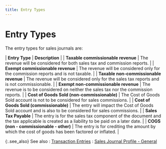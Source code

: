 ```yaml
---
title: Entry Types
---
```


# Entry Types


The entry types for sales journals are:


| **Entry Type** | **Description** |
| **Taxable commissionable revenue** | The revenue will be considered for both sales tax and  commission reports. |
| **Exempt commissionable revenue** | The revenue will be considered only for the commission  reports and is not taxable. |
| **Taxable non-commissionable revenue** | The revenue will be considered only for the sales tax  reports and is not commissionable. |
| **Exempt non-commissionable revenue** | The revenue is to be considered on neither the sales  tax nor the commission reports. |
| **Cost of Goods Sold (non-commissionable)** | The Cost of Goods Sold account is not to be considered  for sales commissions. |
| **Cost of Goods Sold (commissionable)** | The entry will impact the Cost of Goods Sold account  and is also to be considered for sales commissions. |
| **Sales Tax Payable** | The entry is for the sales tax component of the document  and the tax applicable is created as a liability to be paid on a later  date. |
| **COGS (non - commissionable - other)** | The entry is for crediting the amount by which the cost  of goods has been factored or inflated. |



{:.see_also}
See also
: [Transaction  Entries]({{site.acc_baseurl}}/sales/manual-sales/manual-sales-journal-details/transaction-entry-details/transaction_entries_mansalejrnl_con.html)
: [Sales  Journal Profile - General]({{site.acc_baseurl}}/sales/manual-sales/creating-a-manual-sales-journal/sales_journal_profile_general.html)
